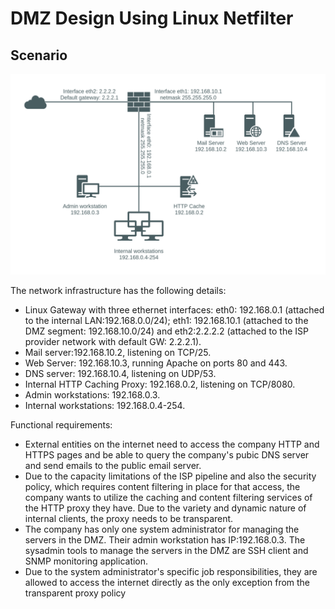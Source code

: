 # DMZ Design Using Linux Netfilter

## Scenario

![network-infrastructure-diagram](https://raw.githubusercontent.com/t-ho/dmz-netfilter/master/assets/diagram.png)

The network infrastructure has the following details:

- Linux Gateway with three ethernet interfaces: eth0: 192.168.0.1 (attached to the internal LAN:192.168.0.0/24); eth1: 192.168.10.1 (attached to the DMZ segment: 192.168.10.0/24) and eth2:2.2.2.2 (attached to the ISP provider network with default GW: 2.2.2.1).
- Mail server:192.168.10.2, listening on TCP/25.
- Web Server: 192.168.10.3, running Apache on ports 80 and 443.
- DNS server: 192.168.10.4, listening on UDP/53.
- Internal HTTP Caching Proxy: 192.168.0.2, listening on TCP/8080.
- Admin workstations: 192.168.0.3.
- Internal workstations: 192.168.0.4-254.

Functional requirements:

- External entities on the internet need to access the company HTTP and HTTPS pages and be able to query the company's pubic DNS server and send emails to the public email server.
- Due to the capacity limitations of the ISP pipeline and also the security policy, which requires content filtering in place for that access, the company wants to utilize the caching and content filtering services of the HTTP proxy they have. Due to the variety and dynamic nature of internal clients, the proxy needs to be transparent.
- The company has only one system administrator for managing the servers in the DMZ. Their admin workstation has IP:192.168.0.3. The sysadmin tools to manage the servers in the DMZ are SSH client and SNMP monitoring application.
- Due to the system administrator's specific job responsibilities, they are allowed to access the internet directly as the only exception from the transparent proxy policy
